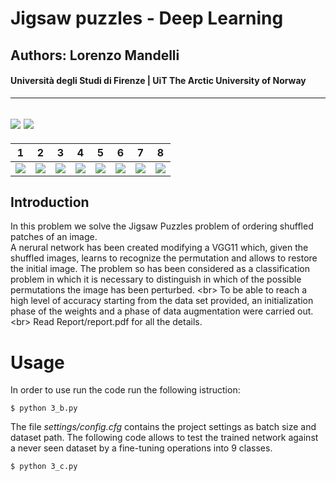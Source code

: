 #  Jigsaw puzzles - Deep Learning
## Authors: Lorenzo Mandelli
#### Università degli Studi di Firenze | UiT The Arctic University of Norway 

---
![](https://img.shields.io/github/contributors/divanoletto/Jigsaw_puzzles-Deep_Learning?color=light%20green) ![](https://img.shields.io/github/repo-size/divanoletto/Jigsaw_puzzles-Deep_Learning)
---

1 | 2 | 3 | 4 | 5 | 6 | 7| 8
:-------------------------:|:-------------------------:|:---------------------------------:|:---------------------------------:|:---------------------------------:|:---------------------------------:|:---------------------------------:|:---------------------------------:
![](https://github.com/divanoLetto/Jigsaw_puzzles-Deep_Learning/blob/main/images/0.png) | ![](https://github.com/divanoLetto/Jigsaw_puzzles-Deep_Learning/blob/main/images/1.png)  |  ![](https://github.com/divanoLetto/Jigsaw_puzzles-Deep_Learning/blob/main/images/2.png)  |  ![](https://github.com/divanoLetto/Jigsaw_puzzles-Deep_Learning/blob/main/images/3.png)  |  ![](https://github.com/divanoLetto/Jigsaw_puzzles-Deep_Learning/blob/main/images/4.png)  |  ![](https://github.com/divanoLetto/Jigsaw_puzzles-Deep_Learning/blob/main/images/5.png)  |  ![](https://github.com/divanoLetto/Jigsaw_puzzles-Deep_Learning/blob/main/images/6.png)  |  ![](https://github.com/divanoLetto/Jigsaw_puzzles-Deep_Learning/blob/main/images/7.png)


## Introduction

In this problem we solve the Jigsaw Puzzles problem of ordering shuffled patches of an image. <br/>
A nerural network has been created modifying a VGG11 which, given the shuffled images, learns to recognize the permutation and allows to restore the initial image. The problem so has been considered as a classification problem in which it is necessary to distinguish in which of the possible permutations the image has been perturbed. <br\> 
To be able to reach a high level of accuracy starting from the data set provided, an initialization phase of the weights and a phase of data augmentation were carried out.<br\>
Read Report/report.pdf for all the details.

# Usage

In order to use run the code run the following istruction:

```
$ python 3_b.py 
```

The file *settings/config.cfg* contains the project settings as batch size and dataset path.
The following code allows to test the trained network against a never seen dataset by a fine-tuning operations into 9 classes. 

```
$ python 3_c.py 
```
